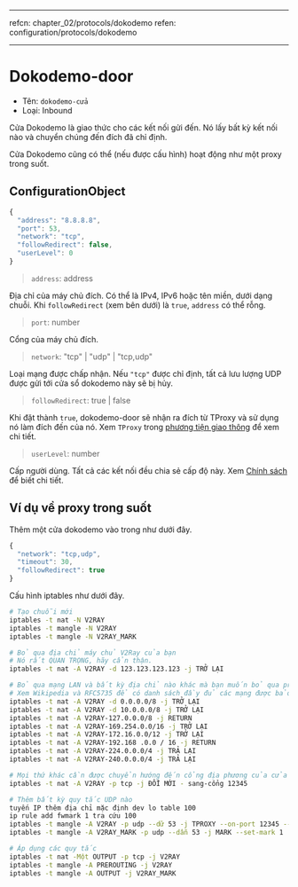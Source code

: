 * * *

refcn: chapter_02/protocols/dokodemo refen: configuration/protocols/dokodemo

* * *

# Dokodemo-door

* Tên: `dokodemo-cửa`
* Loại: Inbound

Cửa Dokodemo là giao thức cho các kết nối gửi đến. Nó lấy bất kỳ kết nối nào và chuyển chúng đến đích đã chỉ định.

Cửa Dokodemo cũng có thể (nếu được cấu hình) hoạt động như một proxy trong suốt.

## ConfigurationObject

```javascript
{
  "address": "8.8.8.8",
  "port": 53,
  "network": "tcp",
  "followRedirect": false,
  "userLevel": 0
}
```

> `address`: address

Địa chỉ của máy chủ đích. Có thể là IPv4, IPv6 hoặc tên miền, dưới dạng chuỗi. Khi `followRedirect` (xem bên dưới) là `true`, `address` có thể rỗng.

> `port`: number

Cổng của máy chủ đích.

> `network`: "tcp" | "udp" | "tcp,udp"

Loại mạng được chấp nhận. Nếu `"tcp"` được chỉ định, tất cả lưu lượng UDP được gửi tới cửa sổ dokodemo này sẽ bị hủy.

> `followRedirect`: true | false

Khi đặt thành `true`, dokodemo-door sẽ nhận ra đích từ TProxy và sử dụng nó làm đích đến của nó. Xem `TProxy` trong [phương tiện giao thông](../transport.md) để xem chi tiết.

> `userLevel`: number

Cấp người dùng. Tất cả các kết nối đều chia sẻ cấp độ này. Xem [Chính sách](../policy.md) để biết chi tiết.

## Ví dụ về proxy trong suốt

Thêm một cửa dokodemo vào trong như dưới đây.

```javascript
{
  "network": "tcp,udp",
  "timeout": 30,
  "followRedirect": true
}
```

Cấu hình iptables như dưới đây.

```bash
# Tạo chuỗi mới
iptables -t nat -N V2RAY
iptables -t mangle -N V2RAY
iptables -t mangle -N V2RAY_MARK

# Bỏ qua địa chỉ máy chủ V2Ray của bạn
# Nó rất QUAN TRỌNG, hãy cẩn thận.
iptables -t nat -A V2RAY -d 123.123.123.123 -j TRỞ LẠI

# Bỏ qua mạng LAN và bất kỳ địa chỉ nào khác mà bạn muốn bỏ qua proxy
# Xem Wikipedia và RFC5735 để có danh sách đầy đủ các mạng được bảo lưu.
iptables -t nat -A V2RAY -d 0.0.0.0/8 -j TRỞ LẠI
iptables -t nat -A V2RAY -d 10.0.0.0/8 -j TRỞ LẠI
iptables -t nat -A V2RAY-127.0.0.0/8 -j RETURN
iptables -t nat -A V2RAY-169.254.0.0/16 -j TRỞ LẠI
iptables -t nat -A V2RAY-172.16.0.0/12 -j TRỞ LẠI
iptables -t nat -A V2RAY-192.168 .0.0 / 16 -j RETURN
iptables -t nat -A V2RAY-224.0.0.0/4 -j TRẢ LẠI
iptables -t nat -A V2RAY-240.0.0.0/4 -j TRẢ LẠI

# Mọi thứ khác cần được chuyển hướng đến cổng địa phương của cửa Dokodemo
iptables -t nat -A V2RAY -p tcp -j ĐỔI MỚI - sang-cổng 12345

# Thêm bất kỳ quy tắc UDP nào
tuyến IP thêm địa chỉ mặc định dev lo table 100
ip rule add fwmark 1 tra cứu 100
iptables -t mangle -A V2RAY -p udp --dữ 53 -j TPROXY --on-port 12345 --tinxy-mark 0x01 / 0x01
iptables -t mangle -A V2RAY_MARK -p udp --dẫn 53 -j MARK --set-mark 1

# Áp dụng các quy tắc
iptables -t nat -Một OUTPUT -p tcp -j V2RAY
iptables -t mangle -A PREROUTING -j V2RAY
iptables -t mangle -A OUTPUT -j V2RAY_MARK
```